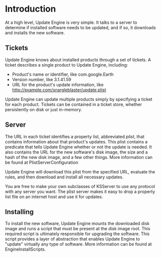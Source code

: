 # Introduction #

At a high level, Update Engine is very simple. It talks to a server to
determine if installed software needs to be updated, and if so, it
downloads and installs the new software.

## Tickets ##

Update Engine knows about installed products through a set of tickets.
A ticket describes a single product to Update Engine, including:
  * Product's name or identifier, like com.google.Earth
  * Version number, like 3.1.41.59
  * URL for the product's update information, like http://example.com/snargleblaster/update.plist

Update Engine can update multiple products simply by specifying a
ticket for each product.  Tickets can be contained in a ticket store,
whether persistently on disk or just in-memory.

## Server ##

The URL in each ticket identifies a property list, abbreviated _plist_, that
contains information about that product's updates. This plist contains
a predicate that tells Update Engine whether or not the update is
needed. It also contains the URL for the new software's disk image,
the size and a hash of the new disk image, and a few other things.
More information can be found at PlistServerConfiguration

Update Engine will download this plist from the specified URL,
evaluate the rules, and then download and install all necessary
updates.

You are free to make your own subclasses of KSServer to use any protocol
with any server you want.  The plist server makes it easy to drop a
property list file on an internet host and use it for updates.

## Installing ##

To install the new software, Update Engine mounts the downloaded disk
image and runs a script that must be present at the disk image root.
This required script is ultimately responsible for upgrading
the software. This script provides a layer of abstraction that enables
Update Engine to "update" virtually any type of software.  More
information can be found at EngineInstallScripts.